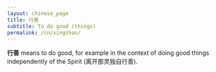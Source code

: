 ```yaml
---
layout: chinese_page
title: 行善
subtitle: To do good (things)
permalink: /cn/xingshan/
---
```


**行善** means to do good, for example in the context of doing good things independently of the Spirit (离开那灵独自行善). 
